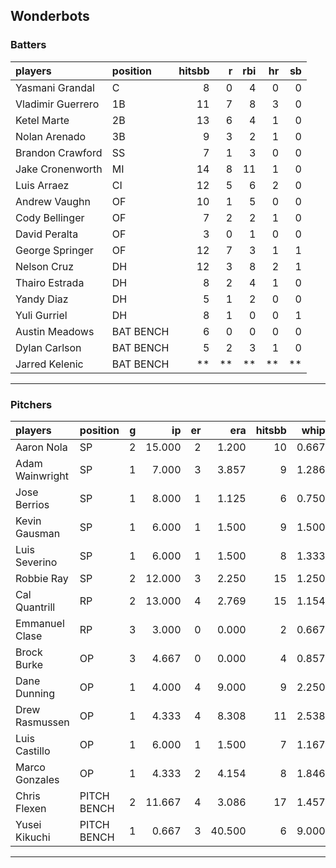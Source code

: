 ## Wonderbots

### Batters

 
|players           |position  | hitsbb|  r| rbi| hr| sb| 
|:-----------------|:---------|------:|--:|---:|--:|--:| 
|Yasmani Grandal   |C         |      8|  0|   4|  0|  0| 
|Vladimir Guerrero |1B        |     11|  7|   8|  3|  0| 
|Ketel Marte       |2B        |     13|  6|   4|  1|  0| 
|Nolan Arenado     |3B        |      9|  3|   2|  1|  0| 
|Brandon Crawford  |SS        |      7|  1|   3|  0|  0| 
|Jake Cronenworth  |MI        |     14|  8|  11|  1|  0| 
|Luis Arraez       |CI        |     12|  5|   6|  2|  0| 
|Andrew Vaughn     |OF        |     10|  1|   5|  0|  0| 
|Cody Bellinger    |OF        |      7|  2|   2|  1|  0| 
|David Peralta     |OF        |      3|  0|   1|  0|  0| 
|George Springer   |OF        |     12|  7|   3|  1|  1| 
|Nelson Cruz       |DH        |     12|  3|   8|  2|  1| 
|Thairo Estrada    |DH        |      8|  2|   4|  1|  0| 
|Yandy Diaz        |DH        |      5|  1|   2|  0|  0| 
|Yuli Gurriel      |DH        |      8|  1|   0|  0|  1| 
|Austin Meadows    |BAT BENCH |      6|  0|   0|  0|  0| 
|Dylan Carlson     |BAT BENCH |      5|  2|   3|  1|  0| 
|Jarred Kelenic    |BAT BENCH |     **| **|  **| **| **| 


* * *

### Pitchers

 
|players         |position    |  g|     ip| er|    era| hitsbb|  whip| so|  w| sv| 
|:---------------|:-----------|--:|------:|--:|------:|------:|-----:|--:|--:|--:| 
|Aaron Nola      |SP          |  2| 15.000|  2|  1.200|     10| 0.667| 12|  1|  0| 
|Adam Wainwright |SP          |  1|  7.000|  3|  3.857|      9| 1.286|  7|  0|  0| 
|Jose Berrios    |SP          |  1|  8.000|  1|  1.125|      6| 0.750|  5|  1|  0| 
|Kevin Gausman   |SP          |  1|  6.000|  1|  1.500|      9| 1.500|  4|  0|  0| 
|Luis Severino   |SP          |  1|  6.000|  1|  1.500|      8| 1.333| 10|  0|  0| 
|Robbie Ray      |SP          |  2| 12.000|  3|  2.250|     15| 1.250|  7|  1|  0| 
|Cal Quantrill   |RP          |  2| 13.000|  4|  2.769|     15| 1.154|  7|  2|  0| 
|Emmanuel Clase  |RP          |  3|  3.000|  0|  0.000|      2| 0.667|  5|  0|  2| 
|Brock Burke     |OP          |  3|  4.667|  0|  0.000|      4| 0.857|  6|  1|  0| 
|Dane Dunning    |OP          |  1|  4.000|  4|  9.000|      9| 2.250|  1|  0|  0| 
|Drew Rasmussen  |OP          |  1|  4.333|  4|  8.308|     11| 2.538|  3|  0|  0| 
|Luis Castillo   |OP          |  1|  6.000|  1|  1.500|      7| 1.167|  3|  0|  0| 
|Marco Gonzales  |OP          |  1|  4.333|  2|  4.154|      8| 1.846|  4|  0|  0| 
|Chris Flexen    |PITCH BENCH |  2| 11.667|  4|  3.086|     17| 1.457|  7|  0|  0| 
|Yusei Kikuchi   |PITCH BENCH |  1|  0.667|  3| 40.500|      6| 9.000|  2|  0|  0| 


* * *


